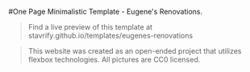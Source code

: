 #One Page Minimalistic Template - Eugene's Renovations.

>Find a live preview of this template at stavrify.github.io/templates/eugenes-renovations

>This website was created as an open-ended project that utilizes flexbox technologies.
>All pictures are CC0 licensed.
